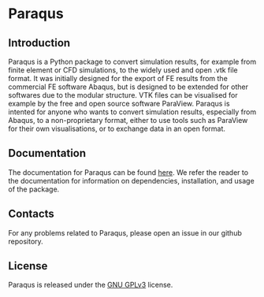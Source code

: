 # Paraqus

## Introduction

Paraqus is a Python package to convert simulation results, for example from finite element or CFD simulations, to the widely used and open .vtk file format. It was initially designed for the export of FE results from the commercial FE software Abaqus, but is designed to be extended for other softwares due to the modular structure. VTK files can be visualised for example by the free and open source software ParaView. Paraqus is intented for anyone who wants to convert simulation results, especially from Abaqus, to a non-proprietary format, either to use tools such as ParaView for their own visualisations, or to exchange data in an open format.


## Documentation

The documentation for Paraqus can be found [here](https://paraqus.readthedocs.io/). We refer the reader to the documentation for information on dependencies, installation, and usage of the package.


## Contacts

For any problems related to Paraqus, please open an issue in our github repository.


## License

Paraqus is released under the [GNU GPLv3](https://choosealicense.com/licenses/gpl-3.0/) license.
